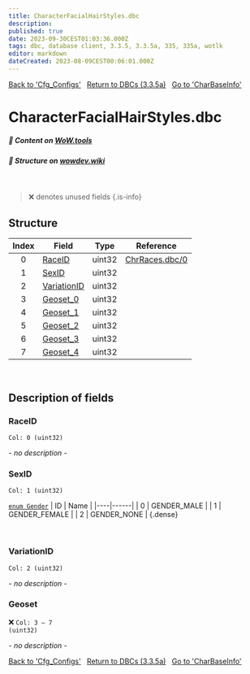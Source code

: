 ```yaml
---
title: CharacterFacialHairStyles.dbc
description:
published: true
date: 2023-09-30CEST01:03:36.000Z
tags: dbc, database client, 3.3.5, 3.3.5a, 335, 335a, wotlk
editor: markdown
dateCreated: 2023-08-09CEST00:06:01.000Z
---
```

<a href="https://trinitycore.info/files/DBC/335/cfg_configs" class="mt-5 v-btn v-btn--depressed v-btn--flat v-btn--outlined theme--light v-size--default darkblue--text text--lighten-3"><span class="v-btn__content"><i aria-hidden="true" class="v-icon notranslate v-icon--left mdi mdi-arrow-left theme--light"></i><span>Back to 'Cfg_Configs'</span></span></a>&nbsp;&nbsp;&nbsp;<a href="https://trinitycore.info/files/DBC/335/DBC" class="mt-5 v-btn v-btn--depressed v-btn--flat v-btn--outlined theme--light v-size--default darkblue--text text--lighten-3"><span class="v-btn__content"><i aria-hidden="true" class="v-icon notranslate v-icon--left mdi mdi-home-outline theme--light"></i><span>Return to DBCs (3.3.5a)</span></span></a>&nbsp;&nbsp;&nbsp;<a href="https://trinitycore.info/files/DBC/335/charbaseinfo" class="mt-5 v-btn v-btn--depressed v-btn--flat v-btn--outlined theme--light v-size--default darkblue--text text--lighten-3"><span class="v-btn__content"><span>Go to 'CharBaseInfo'</span><i aria-hidden="true" class="v-icon notranslate v-icon--right mdi mdi-arrow-right theme--light"></i></span></a>

# CharacterFacialHairStyles.dbc
##### :open_book: Content on [WoW.tools](https://wow.tools/dbc/?dbc=characterfacialhairstyles&build=3.3.5.12340)
##### :pencil: Structure on [wowdev.wiki](https://wowdev.wiki/DB/CharacterFacialHairStyles)
&nbsp;

> :x: denotes unused fields
{.is-info}


## Structure

| Index | Field | Type | Reference |
| :---: | --- | :---: | --- |
| 0 | [RaceID](#raceid) | uint32 | [ChrRaces.dbc/0](/files/DBC/335/chrraces#id-alt) |
| 1 | [SexID](#sexid) | uint32 |  |
| 2 | [VariationID](#variationid) | uint32 |  |
| 3 | [Geoset_0](#geoset) | uint32 |  |
| 4 | [Geoset_1](#geoset) | uint32 |  |
| 5 | [Geoset_2](#geoset) | uint32 |  |
| 6 | [Geoset_3](#geoset) | uint32 |  |
| 7 | [Geoset_4](#geoset) | uint32 |  |
&nbsp;
## Description of fields

### RaceID
<code>Col: 0 (uint32)</code>

*- no description -*
&nbsp;

### SexID
<code>Col: 1 (uint32)</code>

[`enum Gender`](https://github.com/TrinityCore/TrinityCore/blob/3.3.5/src/server/shared/SharedDefines.h#L75-L80)
| ID | Name |
|----|------|
| 0 | GENDER_MALE |
| 1 | GENDER_FEMALE |
| 2 | GENDER_NONE |
{.dense}

&nbsp;

### VariationID
<code>Col: 2 (uint32)</code>

*- no description -*
&nbsp;

### Geoset
:x: <code>Col: 3 &ndash; 7 (uint32)</code>

*- no description -*
&nbsp;

<a href="https://trinitycore.info/files/DBC/335/cfg_configs" class="mt-5 v-btn v-btn--depressed v-btn--flat v-btn--outlined theme--light v-size--default darkblue--text text--lighten-3"><span class="v-btn__content"><i aria-hidden="true" class="v-icon notranslate v-icon--left mdi mdi-arrow-left theme--light"></i><span>Back to 'Cfg_Configs'</span></span></a>&nbsp;&nbsp;&nbsp;<a href="https://trinitycore.info/files/DBC/335/DBC" class="mt-5 v-btn v-btn--depressed v-btn--flat v-btn--outlined theme--light v-size--default darkblue--text text--lighten-3"><span class="v-btn__content"><i aria-hidden="true" class="v-icon notranslate v-icon--left mdi mdi-home-outline theme--light"></i><span>Return to DBCs (3.3.5a)</span></span></a>&nbsp;&nbsp;&nbsp;<a href="https://trinitycore.info/files/DBC/335/charbaseinfo" class="mt-5 v-btn v-btn--depressed v-btn--flat v-btn--outlined theme--light v-size--default darkblue--text text--lighten-3"><span class="v-btn__content"><span>Go to 'CharBaseInfo'</span><i aria-hidden="true" class="v-icon notranslate v-icon--right mdi mdi-arrow-right theme--light"></i></span></a>
